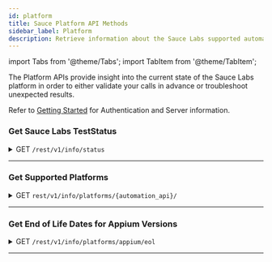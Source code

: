 ```yaml
---
id: platform
title: Sauce Platform API Methods
sidebar_label: Platform
description: Retrieve information about the Sauce Labs supported automation environments and platform status.
---
```


import Tabs from '@theme/Tabs';
import TabItem from '@theme/TabItem';

The Platform APIs provide insight into the current state of the Sauce Labs platform in order to either validate your calls in advance or troubleshoot unexpected results.

Refer to [Getting Started](/dev/api) for Authentication and Server information.

### Get Sauce Labs TestStatus

<details><summary><span className="api get">GET</span> <code>/rest/v1/info/status</code></summary>
<p/>

Returns the current (30 second cache) availability of the Sauce Labs platform.

#### Parameters

This method takes no parameters.

<Tabs
groupId="dc-url"
defaultValue="us"
values={[
{label: 'United States', value: 'us'},
{label: 'Europe', value: 'eu'},
]}>

<TabItem value="us">

```jsx title="Sample Request"
curl -u "$SAUCE_USERNAME:$SAUCE_ACCESS_KEY" --location \
--request GET 'https://api.us-west-1.saucelabs.com/rest/v1/info/status' \
--header 'Content-Type: application/json' | json_pp
```

</TabItem>
<TabItem value="eu">

```jsx title="Sample Request"
curl -u "$SAUCE_USERNAME:$SAUCE_ACCESS_KEY" --location \
--request GET 'https://api.eu-central-1.saucelabs.com/rest/v1/info/status' \
--header 'Content-Type: application/json' | json_pp
```

</TabItem>
</Tabs>

#### Responses

<table id="table-api">
<tbody>
  <tr>
    <td><code>200</code></td>
    <td colSpan='2'>Success.</td>
  </tr>
</tbody>
<tbody>
  <tr>
    <td><code>404</code></td>
    <td colSpan='2'>Not found.</td>
  </tr>
</tbody>
</table>

```jsx title="Sample Response"
{
    "wait_time": 0.5714026162790697,
    "service_operational": true,
    "status_message": "Basic service status checks passed."
}
```

</details>

---

### Get Supported Platforms

<details><summary><span className="api get">GET</span> <code>rest/v1/info/platforms/&#123;automation_api&#125;/</code></summary>
<p/>

Returns the set of supported operating system and browser combinations for the specified automation framework.

#### Parameters

<table id="table-api">
  <tbody>
    <tr>
     <td><code>automation_api</code></td>
     <td><p><small>| PATH | REQUIRED | STRING |</small></p><p>The framework for which you are requesting supported platforms. Valid values are:</p><p>
     <ul>
      <li><code>all</code></li>
      <li><code>appium</code></li>
      <li><code>webdriver</code></li>
     </ul></p></td>
    </tr>
  </tbody>
</table>

<Tabs
groupId="dc-url"
defaultValue="us"
values={[
{label: 'United States', value: 'us'},
{label: 'Europe', value: 'eu'},
]}>

<TabItem value="us">

```jsx title="Sample Request"
curl -u "$SAUCE_USERNAME:$SAUCE_ACCESS_KEY" --location \
--request GET 'https://api.us-west-1.saucelabs.com/rest/v1/info/platforms/all' \
--header 'Content-Type: application/json' | json_pp
--data-raw ''
```

</TabItem>
<TabItem value="eu">

```jsx title="Sample Request"
curl -u "$SAUCE_USERNAME:$SAUCE_ACCESS_KEY" --location \
--request GET 'https://api.eu-central-1.saucelabs.com/rest/v1/info/platforms/all' \
--header 'Content-Type: application/json' | json_pp
--data-raw ''
```

</TabItem>
</Tabs>

#### Responses

<table id="table-api">
<tbody>
  <tr>
    <td><code>200</code></td>
    <td colSpan='2'>Success.</td>
  </tr>
</tbody>
<tbody>
  <tr>
    <td><code>404</code></td>
    <td colSpan='2'>Not found.</td>
  </tr>
</tbody>
</table>

```jsx title="Sample Response"
;[
  {
    short_version: "11.3",
    long_name: "iPad Simulator",
    api_name: "ipad",
    long_version: "11.3.",
    device: "iPad Simulator",
    latest_stable_version: "",
    automation_backend: "webdriver",
    os: "Mac 10.13"
  },
  {
    deprecated_backend_versions: [],
    short_version: "11.3",
    long_name: "iPad Simulator",
    recommended_backend_version: "1.9.1",
    long_version: "11.3.",
    api_name: "ipad",
    supported_backend_versions: ["1.8.1", "1.9.1"],
    device: "iPad Simulator",
    latest_stable_version: "",
    automation_backend: "appium",
    os: "Mac 10.13"
  },
  {
    short_version: "12.0",
    long_name: "iPad Simulator",
    api_name: "ipad",
    long_version: "12.0.",
    device: "iPad Simulator",
    latest_stable_version: "",
    automation_backend: "webdriver",
    os: "Mac 10.13"
  },
  {
    deprecated_backend_versions: [],
    short_version: "12.0",
    long_name: "iPad Simulator",
    recommended_backend_version: "1.9.1",
    long_version: "12.0.",
    api_name: "ipad",
    supported_backend_versions: ["1.9.1"],
    device: "iPad Simulator",
    latest_stable_version: "",
    automation_backend: "appium",
    os: "Mac 10.13"
  }
  //{...more results}
]
```

</details>

---

### Get End of Life Dates for Appium Versions

<details><summary><span className="api get">GET</span> <code>/rest/v1/info/platforms/appium/eol</code></summary>
<p/>

Returns the expected date (in Unix time) on which Sauce Labs support for each Appium version is to be discontinued.

#### Parameters

This method takes no parameters.

<Tabs
groupId="dc-url"
defaultValue="us"
values={[
{label: 'United States', value: 'us'},
{label: 'Europe', value: 'eu'},
]}>

<TabItem value="us">

```jsx title="Sample Request"
curl -u "$SAUCE_USERNAME:$SAUCE_ACCESS_KEY" --location \
--request GET 'https://api.us-west-1.saucelabs.com/rest/v1/info/platforms/appium/eol' \
--header 'Content-Type: application/json' | json_pp
```

</TabItem>
<TabItem value="eu">

```jsx title="Sample Request"
curl -u "$SAUCE_USERNAME:$SAUCE_ACCESS_KEY" --location \
--request GET 'https://api.eu-central-1.saucelabs.com/rest/v1/info/platforms/appium/eol' \
--header 'Content-Type: application/json' | json_pp
```

</TabItem>
</Tabs>

#### Responses

<table id="table-api">
<tbody>
  <tr>
    <td><code>200</code></td>
    <td colSpan='2'>Success.</td>
  </tr>
</tbody>
<tbody>
  <tr>
    <td><code>404</code></td>
    <td colSpan='2'>Not found.</td>
  </tr>
</tbody>
</table>

```jsx title="Sample Response"
{
    "1.20.2": null,
    "1.15.0": null,
    "1.4.7": 1463270400,
    "1.6.2": 1481328000,
    "1.6.3": 1554336000,
    "1.6.0": 1494288000,
    "1.6.1": 1480550400,
    "1.6.4": 1554336000,
    "1.6.5": 1554336000,
    "1.9.1": null,
    "1.19.2": null,
    "1.19.1": null,
    "1.8.0": null,
    "1.7.2": 1554336000,
    "1.7.1": 1554336000,
    "1.4.0": 1460160000,
    "1.4.3": 1460160000,
    "1.18.3": null,
    "1.18.1": null,
    "1.5.1": 1468972800,
    "1.5.0": 1465776000,
    "1.20.1": null,
    "1.5.2": 1543622400,
    "1.13.0": null,
    "1.3.7": 1460160000,
    "1.5.3": 1543622400,
    "1.20.0": null,
    "1.12.1": null,
    "1.11.1": null,
    "1.8.1": null,
    "1.16.0": null,
    "1.17.1": null,
    "1.3.6": 1460160000,
    "1.4.13": 1468972800,
    "1.4.10": 1460160000,
    "1.4.11": 1463270400,
    "1.4.16": 1543622400,
    "1.4.14": 1460160000,
    "1.4.15": 1460160000
}
```

</details>

---
